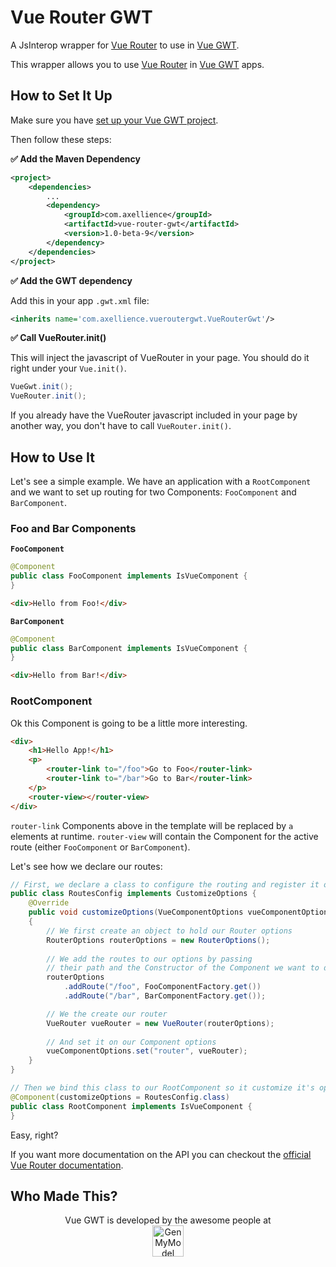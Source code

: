 # Vue Router GWT

A JsInterop wrapper for [Vue Router](https://github.com/vuejs/vue-router) to use in [Vue GWT](https://vuegwt.github.io/vue-gwt/).

This wrapper allows you to use [Vue Router](https://github.com/vuejs/vue-router) in [Vue GWT](https://vuegwt.github.io/vue-gwt/) apps.

## How to Set It Up

Make sure you have [set up your Vue GWT project](https://vuegwt.github.io/vue-gwt/project-setup.html).

Then follow these steps:

**✅ Add the Maven Dependency**

```xml
<project>
    <dependencies>
        ...
        <dependency>
            <groupId>com.axellience</groupId>
            <artifactId>vue-router-gwt</artifactId>
            <version>1.0-beta-9</version>
        </dependency>
    </dependencies>
</project>
```

**✅ Add the GWT dependency**

Add this in your app `.gwt.xml` file:

```xml
<inherits name='com.axellience.vueroutergwt.VueRouterGwt'/>
```

**✅ Call VueRouter.init()**

This will inject the javascript of VueRouter in your page.
You should do it right under your `Vue.init()`.

```java
VueGwt.init();
VueRouter.init();
```

If you already have the VueRouter javascript included in your page by another way, you don't have to call `VueRouter.init()`.

## How to Use It

Let's see a simple example.
We have an application with a `RootComponent` and we want to set up routing for two Components: `FooComponent` and `BarComponent`.

### Foo and Bar Components

**`FooComponent`**

```java
@Component
public class FooComponent implements IsVueComponent {
}
```

```html
<div>Hello from Foo!</div>
```

**`BarComponent`**

```java
@Component
public class BarComponent implements IsVueComponent {
}
```

```html
<div>Hello from Bar!</div>
```

### RootComponent

Ok this Component is going to be a little more interesting.

```html
<div>
    <h1>Hello App!</h1>
    <p>
        <router-link to="/foo">Go to Foo</router-link>
        <router-link to="/bar">Go to Bar</router-link>
    </p>
    <router-view></router-view>
</div>
```

`router-link` Components above in the template will be replaced by `a` elements at runtime.
`router-view` will contain the Component for the active route (either `FooComponent` or `BarComponent`).

Let's see how we declare our routes:

```java
// First, we declare a class to configure the routing and register it on some component options
public class RoutesConfig implements CustomizeOptions {
    @Override
    public void customizeOptions(VueComponentOptions vueComponentOptions)
    {
        // We first create an object to hold our Router options
        RouterOptions routerOptions = new RouterOptions();
        
        // We add the routes to our options by passing
        // their path and the Constructor of the Component we want to display on them
        routerOptions
            .addRoute("/foo", FooComponentFactory.get())
            .addRoute("/bar", BarComponentFactory.get());

        // We the create our router
        VueRouter vueRouter = new VueRouter(routerOptions);
        
        // And set it on our Component options
        vueComponentOptions.set("router", vueRouter);
    }
}
```

```java
// Then we bind this class to our RootComponent so it customize it's options
@Component(customizeOptions = RoutesConfig.class)
public class RootComponent implements IsVueComponent {
}
```

Easy, right?

If you want more documentation on the API you can checkout the [official Vue Router documentation](https://router.vuejs.org/).

## Who Made This?

<p align="center">
    Vue GWT is developed by the awesome people at<br/>
    <a href="https://www.genmymodel.com" target="_blank">
        <img src="https://vuegwt.github.io/vue-gwt/resources/images/GenMyModel-Logo-Black.png" alt="GenMyModel" height="50"/>
    </a>
</p>
